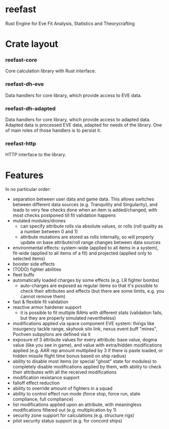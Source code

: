 # reefast
Rust Engine for Eve Fit Analysis, Statistics and Theorycrafting

# Crate layout
### reefast-core
Core calculation library with Rust interface.
### reefast-dh-eve
Data handlers for core library, which provide access to EVE data.
### reefast-dh-adapted
Data handlers for core library, which provide access to adapted data. Adapted data is processed EVE data, adapted for needs of the library. One of main roles of those handlers is to persist it. 
### reefast-http
HTTP interface to the library.

# Features
In no particular order:
- separation between user data and game data. This allows switches between different data sources (e.g. Tranquility and Singularity), and leads to very few checks done when an item is added/changed, with most checks postponed till fit validation happens
- mutated modules/drones
  - can specify attribute rolls via absolute values, or rolls (roll quality as a number between 0 and 1)
  - attribute mutations are stored as rolls internally, so will properly update on base attribute/roll range changes between data sources
- environmental effects: system-wide (applied to all items in a system), fit-wide (applied to all items of a fit) and projected (applied only to selected items)
- booster side effects
- (TODO) fighter abilities
- fleet buffs
- automatically loaded charges by some effects (e.g. LR fighter bombs)
  - auto-charges are exposed as regular items so that it's possible to check their attributes and effects (but there are some limits, e.g. you cannot remove them)
- fast & flexible fit validation
- reactive armor hardener support
  - it is possible to fit multiple RAHs with different stats (validation fails, but they are properly simulated nevertheless)
- modifications applied via space component EVE system: things like insurgency tackle range, skyhook silo link, nexus event buff "mines", Pochven subpylons are defined via it
- exposure of 3 attribute values for every attribute: base value, dogma value (like you see in game), and value with extra/hidden modifications applied (e.g. AAR rep amount multiplied by 3 if there is paste loaded, or hidden missile flight time bonus based on ship radius)
- ability to disable most items (or special "ghost" state for modules) to completely disable modifications applied by them, with ability to check their attributes with all the received modifications
- modification resistance support
- falloff effect reduction
- ability to override amount of fighters in a squad
- ability to control effect run mode (force stop, force run, state compliance, full compliance)
- list modifications applied upon an attribute, with meaningless modifications filtered out (e.g. multiplication by 1)
- security zone support for calculations (e.g. structure rigs)
- pilot security status support (e.g. for concord ships)
